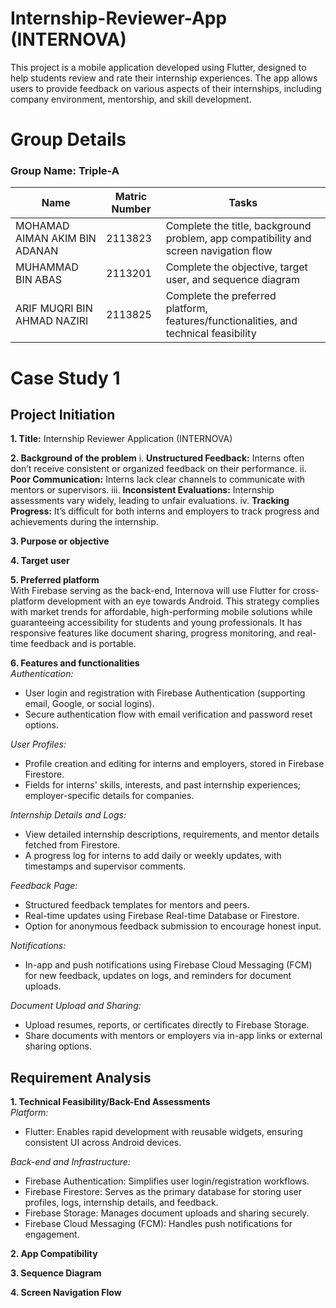 # Internship-Reviewer-App (INTERNOVA)
This project is a mobile application developed using Flutter, designed to help students review and rate their internship experiences. The app allows users to provide feedback on various aspects of their internships, including company environment, mentorship, and skill development.

# Group Details
### Group Name: Triple-A

|                    Name                   |    Matric Number     |                                          Tasks                                                              |
|-------------------------------------------|----------------------|-------------------------------------------------------------------------------------------------------------|                                 
|      MOHAMAD AIMAN AKIM BIN ADANAN        |       2113823        |             Complete the title, background problem, app compatibility and screen navigation flow            |
|            MUHAMMAD BIN ABAS              |       2113201        |                        Complete the objective, target user, and sequence diagram                            |
|       ARIF MUQRI BIN AHMAD NAZIRI         |       2113825        |             Complete the preferred platform, features/functionalities, and technical feasibility            |


# Case Study 1
## Project Initiation

**1. Title:**
Internship Reviewer Application (INTERNOVA)

**2. Background of the problem**
i. **Unstructured Feedback:** Interns often don’t receive consistent or organized feedback on their performance.
ii. **Poor Communication:** Interns lack clear channels to communicate with mentors or supervisors.
iii. **Inconsistent Evaluations:** Internship assessments vary widely, leading to unfair evaluations.
iv. **Tracking Progress:** It’s difficult for both interns and employers to track progress and achievements during the internship.

**3. Purpose or objective**

**4. Target user**

**5. Preferred platform** <br/>
With Firebase serving as the back-end, Internova will use Flutter for cross-platform development with an eye towards Android. This strategy complies with market trends for affordable, high-performing mobile solutions while guaranteeing accessibility for students and young professionals. It has responsive features like document sharing, progress monitoring, and real-time feedback and is portable.

**6. Features and functionalities** <br/>
*Authentication:*
- User login and registration with Firebase Authentication (supporting email, Google, or social logins).
- Secure authentication flow with email verification and password reset options.

*User Profiles:*
- Profile creation and editing for interns and employers, stored in Firebase Firestore.
- Fields for interns' skills, interests, and past internship experiences; employer-specific details for companies.

*Internship Details and Logs:*
- View detailed internship descriptions, requirements, and mentor details fetched from Firestore.
- A progress log for interns to add daily or weekly updates, with timestamps and supervisor comments.

*Feedback Page:*
- Structured feedback templates for mentors and peers.
- Real-time updates using Firebase Real-time Database or Firestore.
- Option for anonymous feedback submission to encourage honest input.

*Notifications:*
- In-app and push notifications using Firebase Cloud Messaging (FCM) for new feedback, updates on logs, and reminders for document uploads.

*Document Upload and Sharing:*
- Upload resumes, reports, or certificates directly to Firebase Storage.
- Share documents with mentors or employers via in-app links or external sharing options.


## Requirement Analysis

**1. Technical Feasibility/Back-End Assessments** <br/>
*Platform:*
- Flutter: Enables rapid development with reusable widgets, ensuring consistent UI across Android devices.

*Back-end and Infrastructure:*
- Firebase Authentication: Simplifies user login/registration workflows.
- Firebase Firestore: Serves as the primary database for storing user profiles, logs, internship details, and feedback.
- Firebase Storage: Manages document uploads and sharing securely.
- Firebase Cloud Messaging (FCM): Handles push notifications for engagement.

**2. App Compatibility**

**3. Sequence Diagram**

**4. Screen Navigation Flow**
